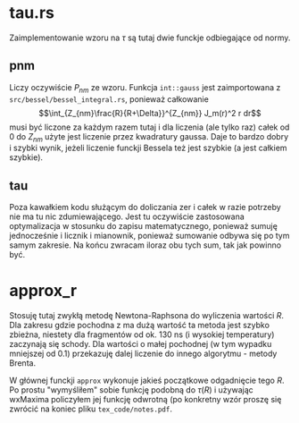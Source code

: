 # tau.rs
Zaimplementowanie wzoru na $\tau$ są tutaj dwie funckje odbiegające
od normy.
## pnm
Liczy oczywiście $P_{nm}$ ze wzoru. Funkcja `int::gauss`
jest zaimportowana z `src/bessel/bessel_integral.rs`,
ponieważ całkowanie
$$\int_{Z_{nm}\frac{R}{R+\Delta}}^{Z_{nm}} J_m(r)^2 r dr$$
musi być liczone za każdym razem tutaj i dla liczenia (ale tylko raz)
całek od $0$ do $Z_{nm}$ użyte jest liczenie przez kwadratury gaussa.
Daje to bardzo dobry i szybki wynik, jeżeli liczenie funckji Bessela też
jest szybkie (a jest całkiem szybkie).
## tau
Poza kawałkiem kodu służącym do doliczania zer i całek w razie
potrzeby nie ma tu nic zdumiewającego. Jest tu oczywiście zastosowana
optymalizacja w stosunku do zapisu matematycznego, ponieważ
sumuję jednocześnie i licznik i mianownik, ponieważ sumowanie odbywa
się po tym samym zakresie. Na końcu zwracam iloraz obu tych sum, tak
jak powinno być.

# approx_r
Stosuję tutaj zwykłą metodę Newtona-Raphsona do wyliczenia wartości
$R$. Dla zakresu gdzie pochodna z ma dużą wartość ta metoda jest
szybko zbieżna, niestety dla fragmentów od ok. 130 ns (i wysokiej temperatury)
zaczynają się schody. Dla wartości o małej pochodnej (w tym wypadku mniejszej
od 0.1) przekazuję dalej liczenie do innego algorytmu - metody Brenta.

W głównej funckji `approx` wykonuje jakieś początkowe odgadnięcie tego
$R$. Po prostu "wymyśliłem" sobie funkcję podobną do $\tau(R)$ i używając
wxMaxima policzyłem jej funkcję odwrotną (po konkretny wzór proszę się
zwrócić na koniec pliku `tex_code/notes.pdf`.
